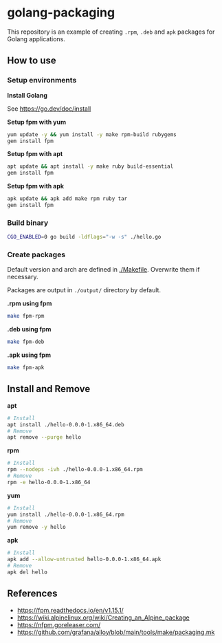 # golang-packaging

This repository is an example of creating `.rpm`, `.deb` and `apk` packages for Golang applications.

## How to use

### Setup environments

**Install Golang**

See <https://go.dev/doc/install>

**Setup fpm with yum**

```sh
yum update -y && yum install -y make rpm-build rubygems
gem install fpm
```

**Setup fpm with apt**

```sh
apt update && apt install -y make ruby build-essential
gem install fpm
```

**Setup fpm with apk**

```sh
apk update && apk add make rpm ruby tar
gem install fpm
```

### Build binary

```sh
CGO_ENABLED=0 go build -ldflags="-w -s" ./hello.go
```

### Create packages

Default version and arch are defined in [./Makefile](./Makefile).
Overwrite them if necessary.

Packages are output in `./output/` directory by default.

**.rpm using fpm**

```sh
make fpm-rpm
```

**.deb using fpm**

```sh
make fpm-deb
```

**.apk using fpm**

```sh
make fpm-apk
```

## Install and Remove

**apt**

```sh
# Install
apt install ./hello-0.0.0-1.x86_64.deb
# Remove
apt remove --purge hello
```

**rpm**

```sh
# Install
rpm --nodeps -ivh ./hello-0.0.0-1.x86_64.rpm
# Remove
rpm -e hello-0.0.0-1.x86_64
```

**yum**

```sh
# Install
yum install ./hello-0.0.0-1.x86_64.rpm
# Remove
yum remove -y hello
```

**apk**

```sh
# Install
apk add --allow-untrusted hello-0.0.0-1.x86_64.apk
# Remove
apk del hello
```

## References

- <https://fpm.readthedocs.io/en/v1.15.1/>
- <https://wiki.alpinelinux.org/wiki/Creating_an_Alpine_package>
- <https://nfpm.goreleaser.com/>
- <https://github.com/grafana/alloy/blob/main/tools/make/packaging.mk>
